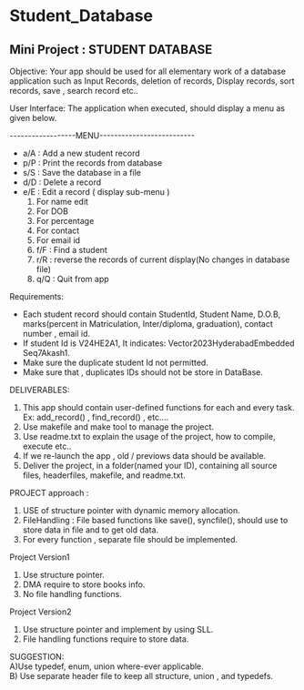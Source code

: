 # Student_Database

## Mini Project :  STUDENT DATABASE 

Objective: Your app should be used for all elementary work of a database application such as Input Records, deletion of records, Display records, sort records,  save , search record etc..

User Interface:
The application when executed, should display a menu as given below.

------------------MENU--------------------------
 - a/A  :  Add a new student record
 - p/P  :  Print the records from database
 - s/S  :  Save the database in a file
 - d/D :  Delete a record
 - e/E :   Edit a record  ( display sub-menu )
     1) For name edit
     2) For DOB
     3) For percentage
     4) For contact
     5) For email id
     6) f/F   : Find a student
     7) r/R  : reverse the records of current display(No changes in database file)
     8) q/Q : Quit from app
 
 Requirements:
  - Each student record should contain StudentId, Student Name, D.O.B, marks(percent in Matriculation, Inter/diploma, graduation), contact number , email id.
  - If student Id is V24HE2A1, It indicates: Vector2023HyderabadEmbedded Seq7Akash1.
  - Make sure the duplicate student Id not permitted.
  - Make sure that , duplicates IDs should not be store in DataBase.

DELIVERABLES:
 1. This app should contain user-defined functions for each and every task. Ex:  add_record() , find_record() , etc....
 2. Use makefile and make tool to manage the project.
 3. Use readme.txt to explain the usage of the project, how to compile, execute etc..
 4. If we re-launch  the app , old / previows data should be available.
 5. Deliver the project, in a folder(named your ID), containing all source files, headerfiles, makefile, and readme.txt.

PROJECT approach :
 1. USE of structure pointer with dynamic memory allocation.
 2. FileHandling : File based functions like save(), syncfile(), should use to store data in file and to get old data.
 3. For every function , separate file should be implemented.

Project Version1
 1. Use structure pointer.
 2. DMA require to store books info.
 3. No file handling functions.

Project Version2
 1. Use structure pointer and implement by using  SLL.
 2. File handling functions require to store data.

SUGGESTION:\
 A)Use typedef, enum, union where-ever applicable.\
 B) Use separate header file to keep all structure, union , and typedefs.
